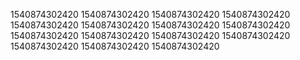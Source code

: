 1540874302420
1540874302420
1540874302420
1540874302420
1540874302420
1540874302420
1540874302420
1540874302420
1540874302420
1540874302420
1540874302420
1540874302420
1540874302420
1540874302420
1540874302420